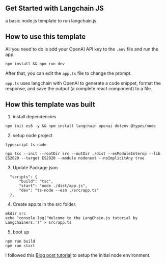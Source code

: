 ## Get Started with Langchain JS 
a basic node.js template to run langchain.js

## How to use this template

All you need to do is add your OpenAI API key to the `.env` file and run the app.

```
npm install && npm run dev 
```

After that, you can edit the `app.ts` file to change the prompt.


`app.ts` uses langchain with OpenAI to generate a code snippet, format the response, and save the output (a complete react component) to a file.



## How this template was built 

1. install dependencies

```
npm init es6 -y && npm install langchain openai dotenv @types/node
```
2. setup node project
```
typescript ts-node 
```

```
npx tsc --init --rootDir src --outDir ./dist --esModuleInterop --lib ES2020 --target ES2020 --module nodenext --noImplicitAny true
```

3. Update Package.json

```
  "scripts": { 
      "build": "tsc", 
      "start": "node ./dist/app.js", 
      "dev": "ts-node --esm ./src/app.ts"
  },
  ```

4. Create app.ts in the src folder.
```
mkdir src 
echo "console.log('Welcome to the LangChain.js tutorial by LangChainers.')" > src/app.ts
```

5. boot up 
```
npm run build
npm run start
```

I followed this [Blog post tutorial](https://langchainers.hashnode.dev/getting-started-with-langchainjs) to setup the initial node environment.

